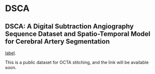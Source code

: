 # DSCA
## DSCA: A Digital Subtraction Angiography Sequence Dataset and Spatio-Temporal Model for Cerebral Artery Segmentation

[label](https://github.com/jiongzhang-john/DSCA/blob/main/images/label.pdf). 

This is a public dataset for OCTA stitching, and the link will be available soon.
